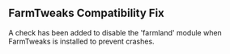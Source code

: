 ﻿FarmTweaks Compatibility Fix
---

A check has been added to disable the 'farmland' module when FarmTweaks is installed to prevent crashes.